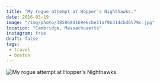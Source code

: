 ```yaml
---
title: "My rogue attempt at Hopper's Nighthawks."
date: 2016-03-19
image: "/img/photo/3858684169e6cbe11af9b314cbd0579c.jpg"
location: "Cambridge, Massachusetts"
instagram: true
draft: false
tags:
 - travel
 - boston
---
```


![My rogue attempt at Hopper's Nighthawks.](/img/photo/3858684169e6cbe11af9b314cbd0579c.jpg)
